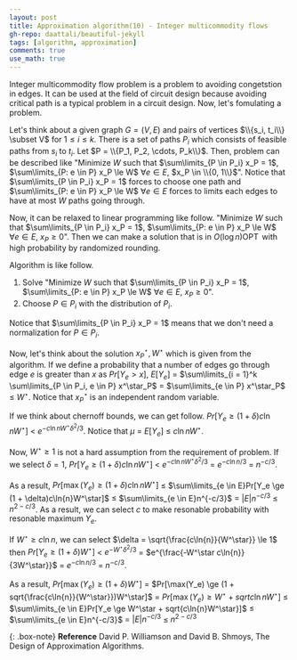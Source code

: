 ```yaml
---
layout: post
title: Approximation algorithm(10) - Integer multicommodity flows
gh-repo: daattali/beautiful-jekyll
tags: [algorithm, approximation]
comments: true
use_math: true
---
```


Integer multicommodity flow problem is a problem to avoiding congetstion in edges.
It can be used at the field of circuit design because avoiding critical path is a typical problem in a circuit design.
Now, let's fomulating a problem.

Let's think about a given graph $G = (V,E)$ and pairs of vertices $\\{s_i, t_i\\} \subset V$ for $1 \le i \le k$.
There is a set of paths $P_i$ which consists of feasible paths from $s_i$ to $t_i$.
Let $P = \\{P_1, P_2, \cdots, P_k\\}$.
Then, problem can be described like "Minimize $W$ such that $\sum\limits_{P \in P_i} x_P = 1$, $\sum\limits_{P: e \in P} x_P \le W$ $\forall e \in E$, $x_P \in \\{0, 1\\}$".
Notice that $\sum\limits_{P \in P_i} x_P = 1$ forces to choose one path and $\sum\limits_{P: e \in P} x_P \le W$ $\forall e \in E$ forces to limits each edges to have at most $W$ paths going through.

Now, it can be relaxed to linear programming like follow.
"Minimize $W$ such that $\sum\limits_{P \in P_i} x_P = 1$, $\sum\limits_{P: e \in P} x_P \le W$ $\forall e \in E$, $x_P \ge 0$".
Then we can make a solution that is in $O(\log{n})\operatorname{OPT}$ with high probability by randomized rounding.

Algorithm is like follow.
1. Solve "Minimize $W$ such that $\sum\limits_{P \in P_i} x_P = 1$, $\sum\limits_{P: e \in P} x_P \le W$ $\forall e \in E$, $x_P \ge 0$".
2. Choose $P \in P_i$ with the distribution of $P_i$.

Notice that $\sum\limits_{P \in P_i} x_P = 1$ means that we don't need a normalization for $P \in P_i$.

Now, let's think about the solution $x^\star_P, W^\star$ which is given from the algorithm.
If we define a probability that a number of edges go through edge $e$ is greater than $x$ as $Pr[Y_e > x]$,
$E[Y_e]$ $=$ $\sum\limits_{i = 1}^k \sum\limits_{P \in P_i, e \in P} x^\star_P$ $=$ $\sum\limits_{e \in P} x^\star_P$ $\le$ $W^\star$.
Notice that $x^\star_P$ is an independent random variable.

If we think about chernoff bounds, we can get follow.
$Pr[Y_e \ge (1 + \delta)c\ln{n}W^\star]$ $<$ $e^{-c\ln{n}W^\star\delta^2/3}$.
Notice that $\mu$ $=$ $E[Y_e]$ $\le$ $c\ln{n}W^\star$.

Now, $W^\star \ge 1$ is not a hard assumption from the requirement of problem.
If we select $\delta = 1$, $Pr[Y_e \ge (1 + \delta)c\ln{n}W^\star]$ $<$ $e^{-c\ln{n}W^\star\delta^2/3}$ $=$ $e^{-c\ln{n}/3}$ $=$ $n^{-c/3}$.

As a result, $Pr[\max(Y_e) \ge (1 + \delta)c\ln{n}W^\star]$ $\le$ 
$\sum\limits_{e \in E}Pr[Y_e \ge (1 + \delta)c\ln{n}W^\star]$ $\le$
$\sum\limits_{e \in E}n^{-c/3}$ $=$ $|E|n^{-c/3}$ $\le$ $n^{2-c/3}$.
As a result, we can select $c$ to make resonable probability with resonable maximum $Y_e$.

If $W^\star \ge c\ln{n}$, we can select $\delta = \sqrt{\frac{c\ln{n}}{W^\star}} \le 1$ then
$Pr[Y_e \ge (1 + \delta)W^\star]$ $<$ 
$e^{-W^\star\delta^2/3}$ $=$ 
$e^{\frac{-W^\star c\ln{n}}{3W^\star}}$ $=$
$e^{-c\ln{n}/3}$ $=$ $n^{-c/3}$.

As a result, $Pr[\max(Y_e) \ge (1 + \delta)W^\star]$ $=$
$Pr[\max(Y_e) \ge (1 + sqrt{\frac{c\ln{n}}{W^\star}})W^\star]$ $=$
$Pr[\max(Y_e) \ge W^\star + sqrt{c\ln{n}W^\star}]$ $\le$
$\sum\limits_{e \in E}Pr[Y_e \ge W^\star + sqrt{c\ln{n}W^\star}]$ $\le$
$\sum\limits_{e \in E}n^{-c/3}$ $=$
$|E|n^{-c/3}$ $\le$
$n^{2-c/3}$

{: .box-note}
**Reference** David P. Williamson and David B. Shmoys, The Design of Approximation Algorithms.
